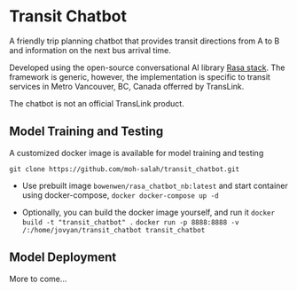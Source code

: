 # Transit Chatbot
A friendly trip planning chatbot that provides transit directions from A to B and information on the next bus arrival time.

Developed using the open-source conversational AI library [Rasa stack](https://rasa.com/). The framework is generic, however, the implementation is specific to transit services in Metro Vancouver, BC, Canada offerred by TransLink.

The chatbot is not an official TransLink product.

## Model Training and Testing

A customized docker image is available for model training and testing

`git clone https://github.com/moh-salah/transit_chatbot.git`

- Use prebuilt image `bowenwen/rasa_chatbot_nb:latest` and start container using docker-compose, 
`docker docker-compose up -d`

- Optionally, you can build the docker image yourself, and run it
`docker build -t "transit_chatbot" .`
`docker run -p 8888:8888 -v /:/home/jovyan/transit_chatbot transit_chatbot`


## Model Deployment

More to come...